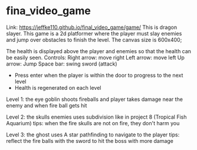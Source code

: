 # fina_video_game
Link: https://jeffke110.github.io/final_video_game/game/
This is dragon slayer. This game is a 2d platformer where the player must slay enemies and jump over obstacles to finish the level.
The canvas size is 600x400;
  
 The health is displayed above the player and enemies so that the health can be easily seen.
 Controls:
 Right arrow: move right
 Left arrow: move left
 Up arrow: Jump
 Space bar: swing sword (attack)

 - Press enter when the player is within the door to progress to the next level
 - Health is regenerated on each level

 Level 1: the eye goblin shoots fireballs and player takes damage near the enemy and when fire ball gets hit

 Level 2: the skulls enemies uses subdivision like in project 8 (Tropical Fish Aquarium)
  tips: when the fire skulls are not on fire, they don't harm you

 Level 3: the ghost uses A star pathfinding to navigate to the player
  tips: reflect the fire balls with the sword to hit the boss with more damage
